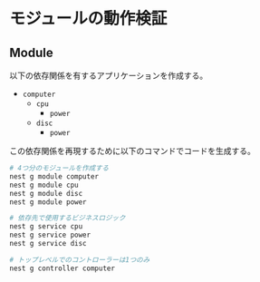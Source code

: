# モジュールの動作検証

<!-- START doctoc -->
<!-- END doctoc -->

## Module

以下の依存関係を有するアプリケーションを作成する。

- `computer`
  - `cpu`
    - `power`
  - `disc`
    - `power`

この依存関係を再現するために以下のコマンドでコードを生成する。

```bash
# 4つ分のモジュールを作成する
nest g module computer
nest g module cpu
nest g module disc
nest g module power

# 依存先で使用するビジネスロジック
nest g service cpu
nest g service power
nest g service disc

# トップレベルでのコントローラーは1つのみ
nest g controller computer
```
